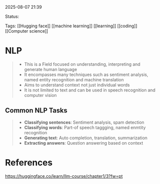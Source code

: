 
2025-08-07 21:39

Status:

Tags: [[Hugging face]] [[machine learning]] [[learning]] [[coding]] [[Computer science]] 




# NLP
>* This is a Field focused on understanding, interpreting and generate human language
>* It encompasses many techniques such as sentiment analysis, named entity recognition and machine translation
>* Aims to understand context not just individual words
>* It is not limited to text and can be used in speech recognition and computer vision

## Common NLP Tasks
>* **Classifying sentences**: Sentiment analysis, spam detection
>* **Classifying words**: Part-of speech taggging, named enmtity recognition
>* **Generating text**: Auto completion, translation, summarization
>* **Extracting answers**: Question answering based on context






# References
https://huggingface.co/learn/llm-course/chapter1/3?fw=pt